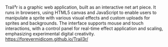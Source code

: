 Trail³r is a graphic web application, built as an interactive net art piece. It runs in browsers, using HTML5 canvas and JavaScript to enable users to manipulate a sprite with various visual effects and custom uploads for sprites and backgrounds. The interface supports mouse and touch interactions, with a control panel for real-time effect application and scaling, emphasizing experimental digital creativity.
https://forevermidicom.github.io/Trail3r/
